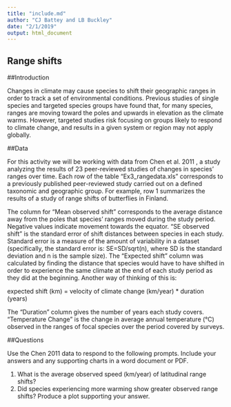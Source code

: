 ```yaml
---
title: "include.md"
author: "CJ Battey and LB Buckley"
date: "2/1/2019"
output: html_document
---
```


## Range shifts

##Introduction

Changes in climate may cause species to shift their geographic ranges in order to track a set of environmental conditions. Previous studies of single species and targeted species groups have found that, for many species, ranges are moving toward the poles and upwards in elevation as the climate warms. However, targeted studies risk focusing on groups likely to respond to climate change, and results in a given system or region may not apply globally. 

##Data

For this activity we will be working with data from Chen et al. 2011 , a study analyzing the results of 23 peer-reviewed studies of changes in species’ ranges over time. Each row of the table “Ex3_rangedata.xls” corresponds to a previously published peer-reviewed study carried out on a defined taxonomic and geographic group. For example, row 1 summarizes the results of a study of range shifts of butterflies in Finland. 

The column for “Mean observed shift” corresponds to the average distance away from the poles that species’ ranges moved during the study period. Negative values indicate movement towards the equator. “SE observed shift” is the standard error of shift distances between species in each study. Standard error is a measure of the amount of variability in a dataset (specifically, the standard error is: SE=SD/sqrt(n), where SD is the standard deviation and n is the sample size). The “Expected shift” column was calculated by finding the distance that species would have to have shifted in order to experience the same climate at the end of each study period as they did at the beginning. Another way of thinking of this is: 

expected shift (km) = velocity of climate change (km/year) * duration (years)

The “Duration” column gives the number of years each study covers. “Temperature Change” is the change in average annual temperature (°C) observed in the ranges of focal species over the period covered by surveys.  

##Questions

Use the Chen 2011 data to respond to the following prompts. Include your answers and any supporting charts in a word document or PDF. 
1.	What is the average observed speed (km/year) of latitudinal range shifts? 
2.	Did species experiencing more warming show greater observed range shifts? Produce a plot supporting your answer.
